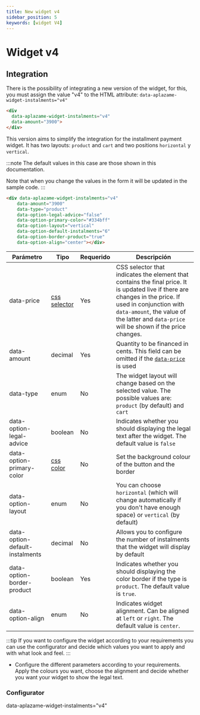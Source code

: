```yaml
---
title: New widget v4
sidebar_position: 5
keywords: [widget V4]
---
```


# Widget v4
## Integration 
There is the possibility of integrating a new version of the widget, for this, you must assign the value "v4" to the HTML attribute: `data-aplazame-widget-instalments="v4"`

```html
<div 
  data-aplazame-widget-instalments="v4"
  data-amount="3900">
</div>
```

This version aims to simplify the integration for the installment payment widget. It has two layouts: `product` and `cart` and two positions `horizontal` y `vertical`.

<div className="widget-container">
  <div data-aplazame-widget-instalments="v4"
    data-amount="3900"
    data-type="product"
    data-option-legal-advice="false"
    data-option-primary-color="#334bff"
    data-option-layout="vertical"
    data-option-default-instalments="6"
    data-option-border-product="true"
    data-option-align="center">
    </div>
</div>


:::note
  The default values in this case are those shown in this documentation.

  Note that when you change the values in the form it will be updated in the sample code.
:::

``` html
<div data-aplazame-widget-instalments="v4"
    data-amount="3900"
    data-type="product"
    data-option-legal-advice="false"
    data-option-primary-color="#334bff"
    data-option-layout="vertical"
    data-option-default-instalments="6"
    data-option-border-product="true"
    data-option-align="center"></div>
```

|<t id="table.parameter">Parámetro</t> | <t id="table.type">Tipo</t> | <t id="table.required">Requerido</t> | <t id="table.description">Descripción</t>|
|---------|---------|---------|---------|
|data-price | [css selector](https://developer.mozilla.org/en/docs/Web/Guide/CSS/Getting_started/Selectors) | Yes | CSS selector that indicates the element that contains the final price. It is updated live if there are changes in the price. If used in conjunction with `data-amount`, the value of the latter and `data-price` will be shown if the price changes.
|data-amount | decimal | Yes| Quantity to be financed in cents. This field can be omitted if the [`data-price`](./#variable-price) is used
|data-type | enum | No | The widget layout will change based on the selected value. The possible values are: `product` (by default) and `cart`
|data-option-legal-advice | boolean | No | Indicates whether you should displaying the legal text after the widget. The default value is `false`
|data-option-primary-color | [css color](https://developer.mozilla.org/es/docs/Web/CSS/color_value) | No | Set the background colour of the button and the border
|data-option-layout | enum | No | You can choose `horizontal` (which will change automatically if you don't have enough space) or `vertical` (by default)
|data-option-default-instalments | decimal | No | Allows you to configure the number of instalments that the widget will display by default
|data-option-border-product |boolean | Yes | Indicates whether you should displaying the color border if the type is `product`. The default value is `true`.
|data-option-align | enum | No | Indicates widget alignment. Can be aligned at `left` or `right`. The default value is `center`.

:::tip
If you want to configure the widget according to your requirements you can use the configurator and decide which values you want to apply and with what look and feel.
:::

- Configure the different parameters according to your requirements. Apply the colours you want, choose the alignment and decide whether you want your widget to show the legal text.


### Configurator

<WidgetSimulator
  data-amount="14900"
  data-country="ES"
  data-currency="EUR"
  data-type="product"
  data-option-layout="horizontal"
  data-option-align="center"
  data-option-branding="true"
  data-option-legal-advice="true"
  data-option-border-product="true"
  data-option-primary-color="#334BFF">
  data-aplazame-widget-instalments="v4"</WidgetSimulator>
